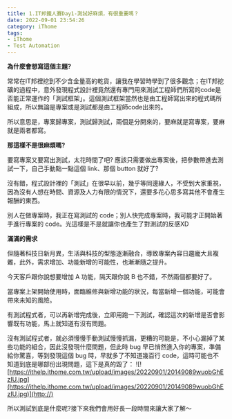 ```yaml
---
title: 1.IT邦鐵人賽Day1-測試好麻煩，有很重要嗎？
date: 2022-09-01 23:54:26
category: iThome
tags: 
- iThome
- Test Automation
---
```

**為什麼會想寫這個主題?**

常常在IT邦裡挖到不少含金量高的乾貨，讓我在學習時學到了很多觀念；在IT邦挖礦的過程中，意外發現程式設計裡竟然還有專門用來測試工程師們所寫的code是否能正常運作的「測試框架」。這個測試框架當然也是由工程師寫出來的程式碼所組成，所以無論是專案或是測試都是由工程師code出來的。

所以意思是，專案歸專案，測試歸測試，兩個是分開來的，要麻就是寫專案，要麻就是兩者都寫。

<!-- more -->

**那這樣不是很麻煩嗎?**

要寫專案又要寫出測試，太花時間了吧? 應該只需要做出專案後，把參數帶進去測試一下，自己手動點一點這個 link、那個 button 就好了?

沒有錯，程式設計裡的「測試」在很早以前，幾乎等同邊緣人，不受到大家重視，因為沒有人想在時間、資源及人力有限的情況下，還要多花心思多寫其他不會產生報酬的東西。

別人在做專案時，我正在寫測試的 code；別人快完成專案時，我可能才正開始著手進行專案的 code。光這樣是不是就讓你也產生了對測試的反感XD

**滿滿的需求**

但隨著科技日新月異，生活與科技的型態逐漸融合，導致專案內容日趨龐大且複雜，此外，需求增加、功能新增的可能性，也漸漸隨之提升。

今天客戶跟你說想要增加 A 功能，隔天跟你說 B 也不錯，不然兩個都要好了。

當專案上架開始使用時，面臨維修與新增功能的狀況，每當新增一個功能，可能會帶來未知的風險。

有測試程式者，可以再新增完成後，立即用跑一下測試，確認這次的新增是否會影響既有功能，馬上就知道有沒有問題。

沒有測試程式者，就必須慢慢手動測試慢慢抓漏，更糟的可能是，不小心漏掉了某些功能的組合，因此沒發現什麼問題，但此時 bug 早已悄然進入你的專案，準備給你驚喜，等到發現這個 bug 時，早就多了不知道幾百行 code，這時可能也不知道到底是哪部份出現問題，這下是真的毀了：
![![https://ithelp.ithome.com.tw/upload/images/20220901/20149089wuobGhEzIU.jpg](https://ithelp.ithome.com.tw/upload/images/20220901/20149089wuobGhEzIU.jpg)](http://)

所以測試到底是什麼呢?接下來我們會用好長一段時間來讓大家了解～
